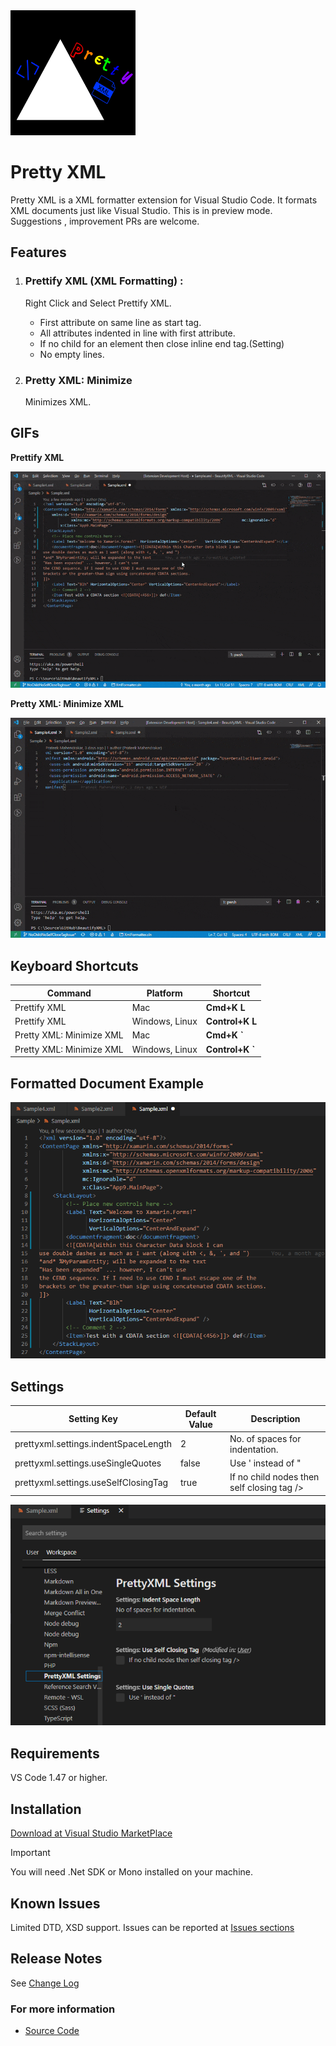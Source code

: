 <img src='images/logo.png' width=200 height=200>

# Pretty XML

Pretty XML is a XML formatter extension for Visual Studio Code. It formats XML documents just like Visual Studio. This is in preview mode. Suggestions , improvement PRs are welcome.

## Features

1. ### Prettify XML (XML Formatting) :   
   
   Right Click and Select Prettify XML.

   - First attribute on same line as start tag.
   - All attributes indented in line with first attribute.
   - If no child for an element then close inline end tag.(Setting)
   - No empty lines.  

2. ### Pretty XML: Minimize 

   Minimizes XML.

## GIFs

**Prettify XML**  

<img src='./images/Prettify.gif'>

**Pretty XML: Minimize XML**  

<img src="./images/Minimize.gif">


## Keyboard Shortcuts

| Command                  | Platform       | Shortcut        |
|--------------------------|----------------|-----------------|
| Prettify XML             | Mac            | **Cmd+K L**     |
| Prettify XML             | Windows, Linux | **Control+K L** |
| Pretty XML: Minimize XML | Mac            | **Cmd+K `**     |
| Pretty XML: Minimize XML | Windows, Linux | **Control+K `** |


## Formatted Document Example  

<img src='./images/screenshot.png'>

## Settings 

| Setting Key                          | Default Value | Description                                |
|--------------------------------------|---------------|--------------------------------------------|
| prettyxml.settings.indentSpaceLength | 2             | No. of spaces for indentation.             |
| prettyxml.settings.useSingleQuotes   | false         | Use ' instead of \"                        |
| prettyxml.settings.useSelfClosingTag | true          | If no child nodes then self closing tag /> |

<img src='./images/settings.png'>  

## Requirements

VS Code 1.47 or higher.

## Installation

[Download at Visual Studio MarketPlace](https://marketplace.visualstudio.com/items?itemName=PrateekMahendrakar.prettyxml)

> [!IMPORTANT]
> You will need .Net SDK or Mono installed on your machine.

## Known Issues

Limited DTD, XSD support.
Issues can be reported at [Issues sections](https://github.com/pmahend1/PrettyXML/issues)  

## Release Notes

See [Change Log](./CHANGELOG.md)

### For more information

* [Source Code](https://github.com/pmahend1/prettyxml)
